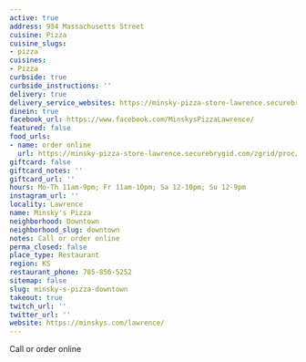 ```yaml
---
active: true
address: 934 Massachusetts Street
cuisine: Pizza
cuisine_slugs:
- pizza
cuisines:
- Pizza
curbside: true
curbside_instructions: ''
delivery: true
delivery_service_websites: https://minsky-pizza-store-lawrence.securebrygid.com/zgrid/proc/site/sitep.jsp
dinein: true
facebook_url: https://www.facebook.com/MinskysPizzaLawrence/
featured: false
food_urls:
- name: order online
  url: https://minsky-pizza-store-lawrence.securebrygid.com/zgrid/proc/site/sitep.jsp
giftcard: false
giftcard_notes: ''
giftcard_url: ''
hours: Mo-Th 11am-9pm; Fr 11am-10pm; Sa 12-10pm; Su 12-9pm
instagram_url: ''
locality: Lawrence
name: Minsky's Pizza
neighborhood: Downtown
neighborhood_slug: downtown
notes: Call or order online
perma_closed: false
place_type: Restaurant
region: KS
restaurant_phone: 785-856-5252
sitemap: false
slug: minsky-s-pizza-downtown
takeout: true
twitch_url: ''
twitter_url: ''
website: https://minskys.com/lawrence/
---
```


Call or order online
